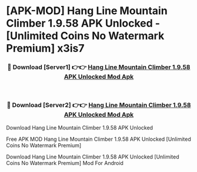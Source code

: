 # [APK-MOD] Hang Line  Mountain Climber 1.9.58 APK Unlocked - [Unlimited Coins No Watermark Premium] x3is7



<div align="center">
<h3>🔴 Download [Server1] 👉👉 <a href="https://momento.my/?title=Hang_Line__Mountain_Climber_1.9.58_APK_Unlocked">Hang Line  Mountain Climber 1.9.58 APK Unlocked Mod Apk</a></h3><br>

<h3>🔴 Download [Server2] 👉👉 <a href="https://momento.my/?title=Hang_Line__Mountain_Climber_1.9.58_APK_Unlocked">Hang Line  Mountain Climber 1.9.58 APK Unlocked Mod Apk</a></h3>
</div>



Download Hang Line  Mountain Climber 1.9.58 APK Unlocked 

Free APK MOD Hang Line  Mountain Climber 1.9.58 APK Unlocked [Unlimited Coins No Watermark Premium]

Download Hang Line  Mountain Climber 1.9.58 APK Unlocked [Unlimited Coins No Watermark Premium] Mod For Android
